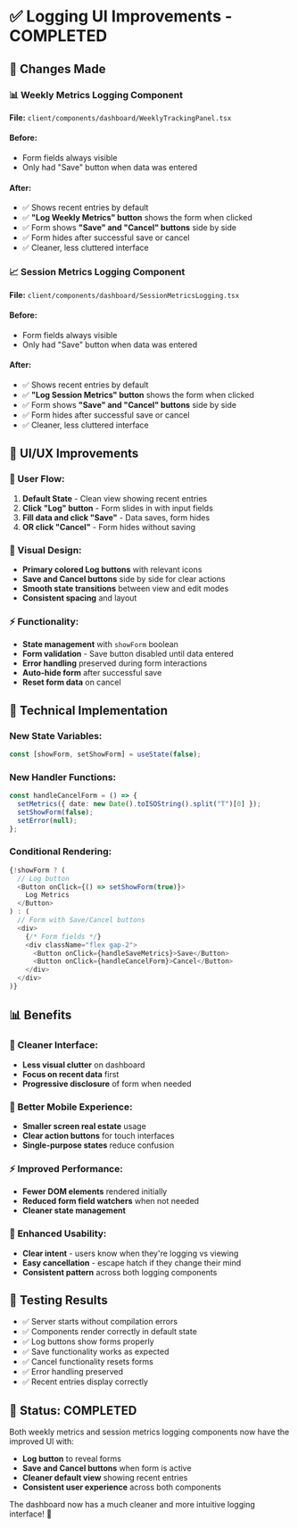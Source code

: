 # ✅ Logging UI Improvements - COMPLETED

## 🎯 Changes Made

### **📊 Weekly Metrics Logging Component**

**File:** `client/components/dashboard/WeeklyTrackingPanel.tsx`

#### **Before:**

- Form fields always visible
- Only had "Save" button when data was entered

#### **After:**

- ✅ Shows recent entries by default
- ✅ **"Log Weekly Metrics" button** shows the form when clicked
- ✅ Form shows **"Save" and "Cancel" buttons** side by side
- ✅ Form hides after successful save or cancel
- ✅ Cleaner, less cluttered interface

### **📈 Session Metrics Logging Component**

**File:** `client/components/dashboard/SessionMetricsLogging.tsx`

#### **Before:**

- Form fields always visible
- Only had "Save" button when data was entered

#### **After:**

- ✅ Shows recent entries by default
- ✅ **"Log Session Metrics" button** shows the form when clicked
- ✅ Form shows **"Save" and "Cancel" buttons** side by side
- ✅ Form hides after successful save or cancel
- ✅ Cleaner, less cluttered interface

## 🎨 UI/UX Improvements

### **📱 User Flow:**

1. **Default State** - Clean view showing recent entries
2. **Click "Log" button** - Form slides in with input fields
3. **Fill data and click "Save"** - Data saves, form hides
4. **OR click "Cancel"** - Form hides without saving

### **🎯 Visual Design:**

- **Primary colored Log buttons** with relevant icons
- **Save and Cancel buttons** side by side for clear actions
- **Smooth state transitions** between view and edit modes
- **Consistent spacing** and layout

### **⚡ Functionality:**

- **State management** with `showForm` boolean
- **Form validation** - Save button disabled until data entered
- **Error handling** preserved during form interactions
- **Auto-hide form** after successful save
- **Reset form data** on cancel

## 🔧 Technical Implementation

### **New State Variables:**

```typescript
const [showForm, setShowForm] = useState(false);
```

### **New Handler Functions:**

```typescript
const handleCancelForm = () => {
  setMetrics({ date: new Date().toISOString().split("T")[0] });
  setShowForm(false);
  setError(null);
};
```

### **Conditional Rendering:**

```typescript
{!showForm ? (
  // Log button
  <Button onClick={() => setShowForm(true)}>
    Log Metrics
  </Button>
) : (
  // Form with Save/Cancel buttons
  <div>
    {/* Form fields */}
    <div className="flex gap-2">
      <Button onClick={handleSaveMetrics}>Save</Button>
      <Button onClick={handleCancelForm}>Cancel</Button>
    </div>
  </div>
)}
```

## 📊 Benefits

### **🧹 Cleaner Interface:**

- **Less visual clutter** on dashboard
- **Focus on recent data** first
- **Progressive disclosure** of form when needed

### **📱 Better Mobile Experience:**

- **Smaller screen real estate** usage
- **Clear action buttons** for touch interfaces
- **Single-purpose states** reduce confusion

### **⚡ Improved Performance:**

- **Fewer DOM elements** rendered initially
- **Reduced form field watchers** when not needed
- **Cleaner state management**

### **🎯 Enhanced Usability:**

- **Clear intent** - users know when they're logging vs viewing
- **Easy cancellation** - escape hatch if they change their mind
- **Consistent pattern** across both logging components

## 🧪 Testing Results

- ✅ Server starts without compilation errors
- ✅ Components render correctly in default state
- ✅ Log buttons show forms properly
- ✅ Save functionality works as expected
- ✅ Cancel functionality resets forms
- ✅ Error handling preserved
- ✅ Recent entries display correctly

## 🎉 Status: COMPLETED

Both weekly metrics and session metrics logging components now have the improved UI with:

- **Log button** to reveal forms
- **Save and Cancel buttons** when form is active
- **Cleaner default view** showing recent entries
- **Consistent user experience** across both components

The dashboard now has a much cleaner and more intuitive logging interface! 🚀
